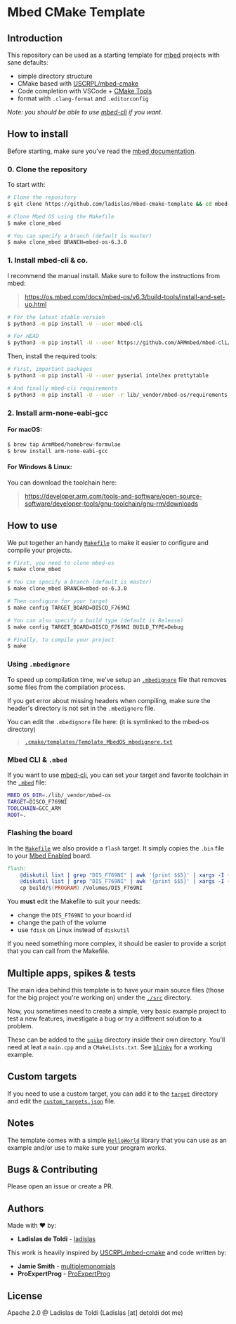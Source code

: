 # Mbed CMake Template

## Introduction

This repository can be used as a starting template for [mbed](https://github.com/ARMmbed/mbed-os) projects with sane defaults:

- simple directory structure
- CMake based with [USCRPL/mbed-cmake](https://github.com/USCRPL/mbed-cmake/)
- Code completion with VSCode + [CMake Tools](https://marketplace.visualstudio.com/items?itemName=ms-vscode.cmake-tools)
- format with `.clang-format` and `.editorconfig`

*Note: you should be able to use [mbed-cli](https://github.com/ARMmbed/mbed-cli) if you want.*

## How to install

Before starting, make sure you've read the [mbed documentation](https://os.mbed.com/docs/mbed-os/v6.1/introduction/index.html).

### 0. Clone the repository

To start with:

```bash
# Clone the repository
$ git clone https://github.com/ladislas/mbed-cmake-template && cd mbed-cmake-template

# Clone Mbed OS using the Makefile
$ make clone_mbed

# You can specify a branch (default is master)
$ make clone_mbed BRANCH=mbed-os-6.3.0
```

### 1. Install mbed-cli & co.

I recommend the manual install. Make sure to follow the instructions from mbed:

> https://os.mbed.com/docs/mbed-os/v6.3/build-tools/install-and-set-up.html

```bash
# For the latest stable version
$ python3 -m pip install -U --user mbed-cli

# For HEAD
$ python3 -m pip install -U --user https://github.com/ARMmbed/mbed-cli/archive/master.zip
```

Then, install the required tools:

```bash
# First, important packages
$ python3 -m pip install -U --user pyserial intelhex prettytable

# And finally mbed-cli requirements
$ python3 -m pip install -U --user -r lib/_vendor/mbed-os/requirements.txt
```

### 2. Install arm-none-eabi-gcc

#### For macOS:

```bash
$ brew tap ArmMbed/homebrew-formulae
$ brew install arm-none-eabi-gcc
```

#### For Windows & Linux:

You can download the toolchain here:

> https://developer.arm.com/tools-and-software/open-source-software/developer-tools/gnu-toolchain/gnu-rm/downloads

## How to use

We put together an handy [`Makefile`](./Makefile) to make it easier to configure and compile your projects.

```bash
# First, you need to clone mbed-os
$ make clone_mbed

# You can specify a branch (default is master)
$ make clone_mbed BRANCH=mbed-os-6.3.0

# Then configure for your target
$ make config TARGET_BOARD=DISCO_F769NI

# You can also specify a build type (default is Release)
$ make config TARGET_BOARD=DISCO_F769NI BUILD_TYPE=Debug

# Finally, to compile your project
$ make
```

### Using `.mbedignore`

To speed up compilation time, we've setup an [`.mbedignore`](./cmake/templates/Template_MbedOS_mbedignore.txt) file that removes some files from the compilation process.

If you get error about missing headers when compiling, make sure the header's directory is not set in the `.mbedignore` file.

You can edit the `.mbedignore` file here: (it is symlinked to the mbed-os directory)

> [`.cmake/templates/Template_MbedOS_mbedignore.txt`](./cmake/templates/Template_MbedOS_mbedignore.txt)

### Mbed CLI & `.mbed`

If you want to use [mbed-cli](https://github.com/ARMmbed/mbed-cli), you can set your target and favorite toolchain in the [`.mbed`](./.mbed) file:

```bash
MBED_OS_DIR=./lib/_vendor/mbed-os
TARGET=DISCO_F769NI
TOOLCHAIN=GCC_ARM
ROOT=.
```

### Flashing the board

In the [`Makefile`](./Makefile) we also provide a `flash` target. It simply copies the `.bin` file to your [Mbed Enabled](https://os.mbed.com/mbed-enabled/introduction/) board.

```makefile
flash:
	@diskutil list | grep "DIS_F769NI" | awk '{print $$5}' | xargs -I {} diskutil unmount '/dev/{}'
	@diskutil list | grep "DIS_F769NI" | awk '{print $$5}' | xargs -I {} diskutil mount   '/dev/{}'
	cp build/$(PROGRAM) /Volumes/DIS_F769NI
```

You **must** edit the Makefile to suit your needs:

- change the `DIS_F769NI` to your board id
- change the path of the volume
- use `fdisk` on Linux instead of `diskutil`

If you need something more complex, it should be easier to provide a script that you can call from the Makefile.

## Multiple apps, spikes & tests

The main idea behind this template is to have your main source files (those for the big project you're working on) under the [`./src`](./src) directory.

Now, you sometimes need to create a simple, very basic example project to test a new features, investigate a bug or try a different solution to a problem.

These can be added to the [`spike`](./spike) directory inside their own directory. You'll need at leat a `main.cpp` and a `CMakeLists.txt`. See [`blinky`](./spike/blinky) for a working example.

## Custom targets

If you need to use a custom target, you can add it to the [`target`](./target) directory and edit the [`custom_targets.json`](./targets/custom_targets.json) file.

## Notes

The template comes with a simple [`HelloWorld`](./lib/HelloWorld) library that you can use as an example and/or use to make sure your program works.

## Bugs & Contributing

Please open an issue or create a PR.

## Authors

Made with ❤️ by:

- **Ladislas de Toldi** - [ladislas](https://github.com/ladislas)

This work is heavily inspired by [USCRPL/mbed-cmake](https://github.com/USCRPL/mbed-cmake/) and code written by:

- **Jamie Smith** - [multiplemonomials](https://github.com/multiplemonomials)
- **ProExpertProg** - [ProExpertProg](https://github.com/ProExpertProg)

## License

Apache 2.0 @ Ladislas de Toldi (Ladislas [at] detoldi dot me)
